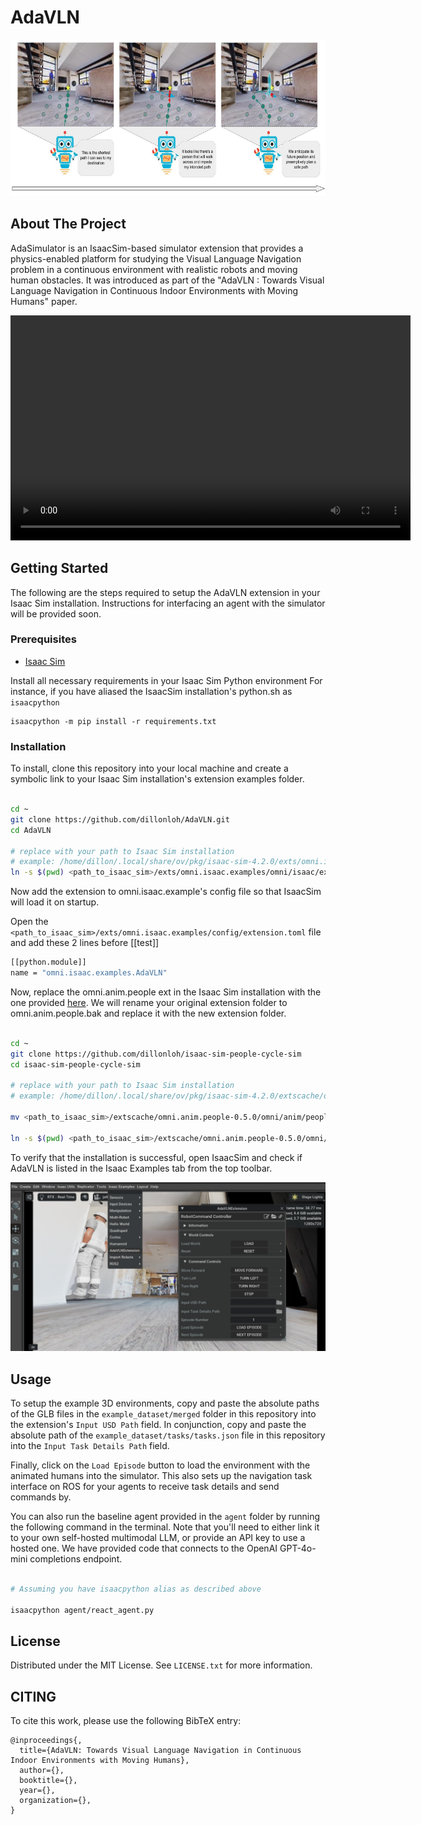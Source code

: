 # AdaVLN

<img src="media/teaser.jpg" alt="Teaser Image" height="250" width="600">


<!-- ABOUT THE PROJECT -->
## About The Project


AdaSimulator is an IsaacSim-based simulator extension that provides a physics-enabled platform for studying the Visual Language Navigation problem in a continuous environment with realistic robots and moving human obstacles. It was introduced as part of the "AdaVLN : Towards Visual Language Navigation in Continuous Indoor Environments with Moving Humans" paper.

<video width="640" height="360" controls>
  <source src="media/example_sim.mp4" type="video/mp4">
  Your browser does not support the video tag.
</video>

<!-- GETTING STARTED -->
## Getting Started

The following are the steps required to setup the AdaVLN extension in your Isaac Sim installation.
Instructions for interfacing an agent with the simulator will be provided soon.

### Prerequisites

- [Isaac Sim](https://developer.nvidia.com/isaac-sim)

Install all necessary requirements in your Isaac Sim Python environment
For instance, if you have aliased the IsaacSim installation's python.sh as `isaacpython`

```
isaacpython -m pip install -r requirements.txt
```

### Installation
To install, clone this repository into your local machine and create a symbolic link to your Isaac Sim installation's extension examples folder.

```bash

cd ~
git clone https://github.com/dillonloh/AdaVLN.git
cd AdaVLN

# replace with your path to Isaac Sim installation
# example: /home/dillon/.local/share/ov/pkg/isaac-sim-4.2.0/exts/omni.isaac.examples/omni/isaac/examples
ln -s $(pwd) <path_to_isaac_sim>/exts/omni.isaac.examples/omni/isaac/examples

```

Now add the extension to omni.isaac.example's config file so that IsaacSim will load it on startup.

Open the `<path_to_isaac_sim>/exts/omni.isaac.examples/config/extension.toml` file and add these 2 lines before [[test]]
```bash
[[python.module]]
name = "omni.isaac.examples.AdaVLN"

```

Now, replace the omni.anim.people ext in the Isaac Sim installation with the one provided [here](https://github.com/dillonloh/isaac-sim-people-cycle-sim). We will rename your original extension folder to omni.anim.people.bak and replace it with the new extension folder.


```bash  

cd ~
git clone https://github.com/dillonloh/isaac-sim-people-cycle-sim
cd isaac-sim-people-cycle-sim

# replace with your path to Isaac Sim installation
# example: /home/dillon/.local/share/ov/pkg/isaac-sim-4.2.0/extscache/omni.anim.people-0.5.0/omni/anim/people

mv <path_to_isaac_sim>/extscache/omni.anim.people-0.5.0/omni/anim/people <path_to_isaac_sim>/extscache/omni.anim.people-0.5.0/omni/anim/people.bak

ln -s $(pwd) <path_to_isaac_sim>/extscache/omni.anim.people-0.5.0/omni/anim/people

```

To verify that the installation is successful, open IsaacSim and check if AdaVLN is listed in the Isaac Examples tab from the top toolbar.

![adavln](media/adavln.png)

<!-- USAGE EXAMPLES -->
## Usage

To setup the example 3D environments, copy and paste the absolute paths of the GLB files in the `example_dataset/merged` folder in this repository into the extension's `Input USD Path` field. In conjunction, copy and paste the absolute path of the `example_dataset/tasks/tasks.json` file in this repository into the `Input Task Details Path` field.

Finally, click on the `Load Episode` button to load the environment with the animated humans into the simulator. This also sets up the navigation task interface on ROS for your agents to receive task details and send commands by.

You can also run the baseline agent provided in the `agent` folder by running the following command in the terminal. Note that you'll need to either link it to your own self-hosted multimodal LLM, or provide an API key to use a hosted one. We have provided code that connects to the OpenAI GPT-4o-mini completions endpoint.


```bash

# Assuming you have isaacpython alias as described above

isaacpython agent/react_agent.py

```

<!-- LICENSE -->
## License

Distributed under the MIT License. See `LICENSE.txt` for more information.

<!-- CITING -->
## CITING
To cite this work, please use the following BibTeX entry:

```
@inproceedings{,
  title={AdaVLN: Towards Visual Language Navigation in Continuous Indoor Environments with Moving Humans},
  author={},
  booktitle={},
  year={},
  organization={},
}
```
